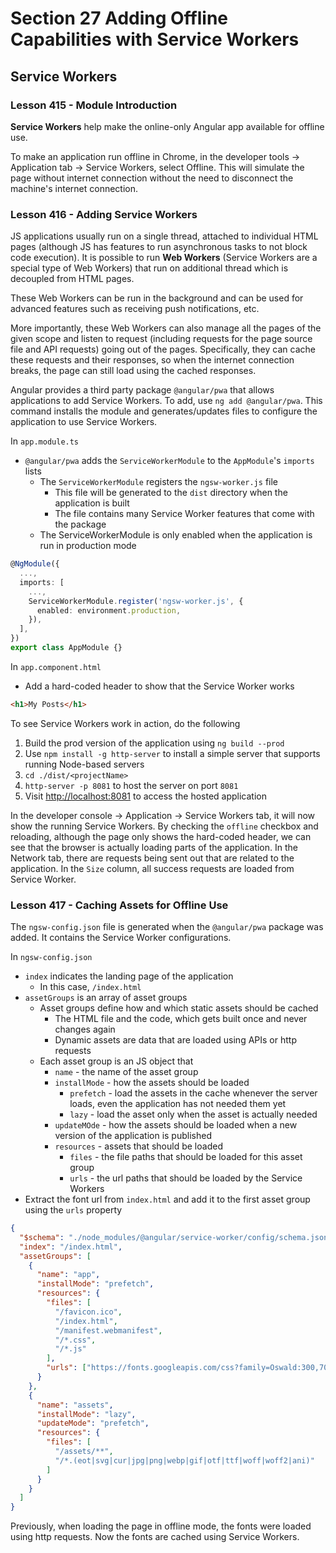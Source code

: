 # Section 27 Adding Offline Capabilities with Service Workers

## Service Workers

### Lesson 415 - Module Introduction

**Service Workers** help make the online-only Angular app available for offline use.

To make an application run offline in Chrome, in the developer tools -> Application tab -> Service Workers, select Offline. This will simulate the page without internet connection without the need to disconnect the machine's internet connection.

### Lesson 416 - Adding Service Workers

JS applications usually run on a single thread, attached to individual HTML pages (although JS has features to run asynchronous tasks to not block code execution). It is possible to run **Web Workers** (Service Workers are a special type of Web Workers) that run on additional thread which is decoupled from HTML pages.

These Web Workers can be run in the background and can be used for advanced features such as receiving push notifications, etc.

More importantly, these Web Workers can also manage all the pages of the given scope and listen to request (including requests for the page source file and API requests) going out of the pages. Specifically, they can cache these requests and their responses, so when the internet connection breaks, the page can still load using the cached responses.

Angular provides a third party package `@angular/pwa` that allows applications to add Service Workers. To add, use `ng add @angular/pwa`. This command installs the module and generates/updates files to configure the application to use Service Workers.

In `app.module.ts`

- `@angular/pwa` adds the `ServiceWorkerModule` to the `AppModule`'s `imports` lists
  - The `ServiceWorkerModule` registers the `ngsw-worker.js` file
    - This file will be generated to the `dist` directory when the application is built
    - The file contains many Service Worker features that come with the package
  - The ServiceWorkerModule is only enabled when the application is run in production mode

```ts
@NgModule({
  ...,
  imports: [
    ...,
    ServiceWorkerModule.register('ngsw-worker.js', {
      enabled: environment.production,
    }),
  ],
})
export class AppModule {}
```

In `app.component.html`

- Add a hard-coded header to show that the Service Worker works

```html
<h1>My Posts</h1>
```

To see Service Workers work in action, do the following

1. Build the prod version of the application using `ng build --prod`
2. Use `npm install -g http-server` to install a simple server that supports running Node-based servers
3. `cd ./dist/<projectName>`
4. `http-server -p 8081` to host the server on port `8081`
5. Visit [http://localhost:8081](http://localhost:8081) to access the hosted application

In the developer console -> Application -> Service Workers tab, it will now show the running Service Workers. By checking the `offline` checkbox and reloading, although the page only shows the hard-coded header, we can see that the browser is actually loading parts of the application. In the Network tab, there are requests being sent out that are related to the application. In the `Size` column, all success requests are loaded from Service Worker.

### Lesson 417 - Caching Assets for Offline Use

The `ngsw-config.json` file is generated when the `@angular/pwa` package was added. It contains the Service Worker configurations.

In `ngsw-config.json`

- `index` indicates the landing page of the application
  - In this case, `/index.html`
- `assetGroups` is an array of asset groups
  - Asset groups define how and which static assets should be cached
    - The HTML file and the code, which gets built once and never changes again
    - Dynamic assets are data that are loaded using APIs or http requests
  - Each asset group is an JS object that
    - `name` - the name of the asset group
    - `installMode` - how the assets should be loaded
      - `prefetch` - load the assets in the cache whenever the server loads, even the application has not needed them yet
      - `lazy` - load the asset only when the asset is actually needed
    - `updateMOde` - how the assets should be loaded when a new version of the application is published
    - `resources` - assets that should be loaded
      - `files` - the file paths that should be loaded for this asset group
      - `urls` - the url paths that should be loaded by the Service Workers
- Extract the font url from `index.html` and add it to the first asset group using the `urls` property

```json
{
  "$schema": "./node_modules/@angular/service-worker/config/schema.json",
  "index": "/index.html",
  "assetGroups": [
    {
      "name": "app",
      "installMode": "prefetch",
      "resources": {
        "files": [
          "/favicon.ico",
          "/index.html",
          "/manifest.webmanifest",
          "/*.css",
          "/*.js"
        ],
        "urls": ["https://fonts.googleapis.com/css?family=Oswald:300,700"]
      }
    },
    {
      "name": "assets",
      "installMode": "lazy",
      "updateMode": "prefetch",
      "resources": {
        "files": [
          "/assets/**",
          "/*.(eot|svg|cur|jpg|png|webp|gif|otf|ttf|woff|woff2|ani)"
        ]
      }
    }
  ]
}
```

Previously, when loading the page in offline mode, the fonts were loaded using http requests. Now the fonts are cached using Service Workers.
